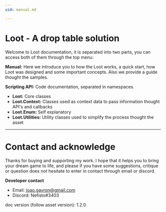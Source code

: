 ```yaml
---
uid: manual.md

---
```


# Loot - A drop table solution

Welcome to Loot documentation, it is separated into two parts, you can access both of them through the top menu:

**Manual:** Here we introduce you to how the Loot works, a quick start, how Loot was designed and some important concepts. Also we provide a guide thought the samples.

**Scripting API:** Code documentation, separated in namespaces.

* **Loot:** Core classes
* **Loot.Context:** Classes used as context data to pass information thought API's and callbacks
* **Loot.Enum:** Self explanatory
* **Loot.Utilities:** Utility classes used to simplify the process thought the asset

---

# Contact and acknowledge

Thanks for buying and supporting my work. I hope that it helps you to bring your dream game to life, and please if you have some suggestions, critique or question does not hesitate to enter in contact through email or discord.

**Developer contact**

* Email: joao.gavron@gmail.com
* Discord: Nefisto#3403

doc version (follow asset version): 1.2.0
